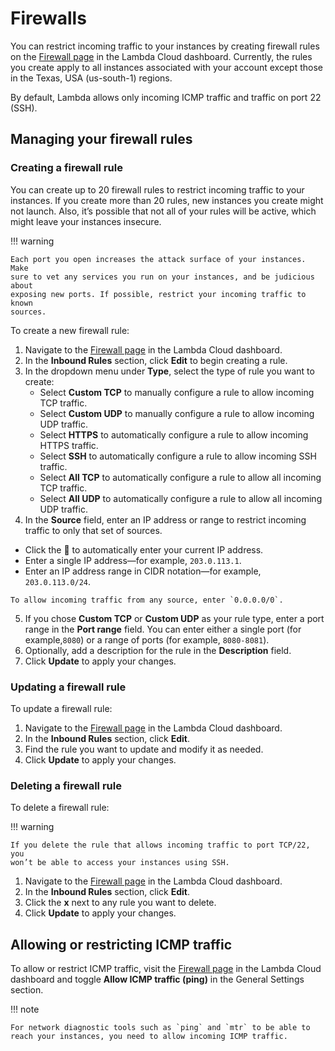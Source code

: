 # Firewalls

You can restrict incoming traffic to your instances by creating firewall rules
on the [Firewall page](https://cloud.lambdalabs.com/firewall) in the Lambda
Cloud dashboard. Currently, the rules you create apply to all instances
associated with your account except those in the Texas, USA (us-south-1)
regions.

By default, Lambda allows only incoming ICMP traffic and traffic on port 22
(SSH).

## Managing your firewall rules

### Creating a firewall rule

You can create up to 20 firewall rules to restrict incoming traffic to your
instances. If you create more than 20 rules, new instances you create might not
launch. Also, it’s possible that not all of your rules will be active, which
might leave your instances insecure.

!!! warning

    Each port you open increases the attack surface of your instances. Make
    sure to vet any services you run on your instances, and be judicious about
    exposing new ports. If possible, restrict your incoming traffic to known
    sources.

To create a new firewall rule:

1. Navigate to the [Firewall page](https://cloud.lambdalabs.com/firewall) in
   the Lambda Cloud dashboard.
2. In the **Inbound Rules** section, click **Edit** to begin creating a rule.
3. In the dropdown menu under **Type**, select the type of rule you want to
   create:
   *  Select **Custom TCP** to manually configure a rule to allow incoming TCP
      traffic.
   *  Select **Custom UDP** to manually configure a rule to allow incoming UDP
      traffic.
   *  Select **HTTPS** to automatically configure a rule to allow incoming
      HTTPS traffic.
   *  Select **SSH** to automatically configure a rule to allow incoming SSH
      traffic.
   *  Select **All TCP** to automatically configure a rule to allow all
      incoming TCP traffic.
   *  Select **All UDP** to automatically configure a rule to allow all
      incoming UDP traffic.
4.  In the **Source** field, enter an IP address or range to restrict incoming
   traffic to only that set of sources.

   * Click the 🔎 to automatically enter your current IP address.
   * Enter a single IP address—for example, `203.0.113.1`.
   * Enter an IP address range in CIDR notation—for example, `203.0.113.0/24`.

    To allow incoming traffic from any source, enter `0.0.0.0/0`.
5. If you chose **Custom TCP** or **Custom UDP** as your rule type, enter a
   port range in the **Port range** field. You can enter either a single port
   (for example,`8080`) or a range of ports (for example, `8080-8081`).
6. Optionally, add a description for the rule in the **Description** field.
7. Click **Update** to apply your changes.

### Updating a firewall rule

To update a firewall rule:

1. Navigate to the [Firewall page](https://cloud.lambdalabs.com/firewall) in
   the Lambda Cloud dashboard.
2. In the **Inbound Rules** section, click **Edit**.
3. Find the rule you want to update and modify it as needed.
4. Click **Update** to apply your changes.

### Deleting a firewall rule

To delete a firewall rule:

!!! warning

    If you delete the rule that allows incoming traffic to port TCP/22, you
    won’t be able to access your instances using SSH.

1. Navigate to the [Firewall page](https://cloud.lambdalabs.com/firewall) in
   the Lambda Cloud dashboard.
2. In the **Inbound Rules** section, click **Edit**.
3. Click the **x** next to any rule you want to delete.
4. Click **Update** to apply your changes.

## Allowing or restricting ICMP traffic

To allow or restrict ICMP traffic, visit the
[Firewall page](https://cloud.lambdalabs.com/firewall) in the Lambda Cloud
dashboard and toggle **Allow ICMP traffic (ping)** in the General Settings
section.

!!! note

    For network diagnostic tools such as `ping` and `mtr` to be able to
    reach your instances, you need to allow incoming ICMP traffic.
